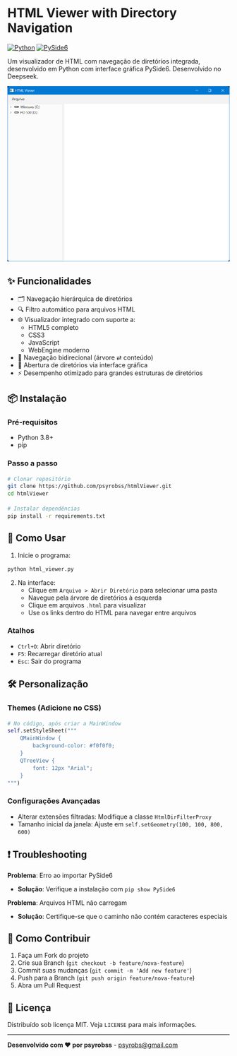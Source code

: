 # HTML Viewer with Directory Navigation

[![Python](https://img.shields.io/badge/Python-3.8%2B-blue.svg)](https://python.org)
[![PySide6](https://img.shields.io/badge/PySide6-6.4+-green.svg)](https://pypi.org/project/PySide6/)

Um visualizador de HTML com navegação de diretórios integrada, desenvolvido em Python com interface gráfica PySide6.
Desenvolvido no Deepseek.

![Screenshot](images/screenshot.png) 

## ✨ Funcionalidades

- 🗂️ Navegação hierárquica de diretórios
- 🔍 Filtro automático para arquivos HTML
- 🌐 Visualizador integrado com suporte a:
  - HTML5 completo
  - CSS3
  - JavaScript
  - WebEngine moderno
- 🔗 Navegação bidirecional (árvore ⇄ conteúdo)
- 📂 Abertura de diretórios via interface gráfica
- ⚡ Desempenho otimizado para grandes estruturas de diretórios

## 📦 Instalação

### Pré-requisitos
- Python 3.8+
- pip

### Passo a passo
```bash
# Clonar repositório
git clone https://github.com/psyrobss/htmlViewer.git
cd htmlViewer

# Instalar dependências
pip install -r requirements.txt
```

## 🚀 Como Usar

1. Inicie o programa:
```bash
python html_viewer.py
```

2. Na interface:
   - Clique em `Arquivo > Abrir Diretório` para selecionar uma pasta
   - Navegue pela árvore de diretórios à esquerda
   - Clique em arquivos `.html` para visualizar
   - Use os links dentro do HTML para navegar entre arquivos

### Atalhos
- `Ctrl+O`: Abrir diretório
- `F5`: Recarregar diretório atual
- `Esc`: Sair do programa

## 🛠️ Personalização

### Themes (Adicione no CSS)
```python
# No código, após criar a MainWindow
self.setStyleSheet("""
    QMainWindow {
        background-color: #f0f0f0;
    }
    QTreeView {
        font: 12px "Arial";
    }
""")
```

### Configurações Avançadas
- Alterar extensões filtradas: Modifique a classe `HtmlDirFilterProxy`
- Tamanho inicial da janela: Ajuste em `self.setGeometry(100, 100, 800, 600)`

## ❗ Troubleshooting

**Problema**: Erro ao importar PySide6
- **Solução**: Verifique a instalação com `pip show PySide6`

**Problema**: Arquivos HTML não carregam
- **Solução**: Certifique-se que o caminho não contém caracteres especiais

## 🤝 Como Contribuir

1. Faça um Fork do projeto
2. Crie sua Branch (`git checkout -b feature/nova-feature`)
3. Commit suas mudanças (`git commit -m 'Add new feature'`)
4. Push para a Branch (`git push origin feature/nova-feature`)
5. Abra um Pull Request

## 📄 Licença

Distribuído sob licença MIT. Veja `LICENSE` para mais informações.

---

**Desenvolvido com ❤️ por psyrobss** - [psyrobs@gmail.com](mailto:psyrobs@gmail.com)